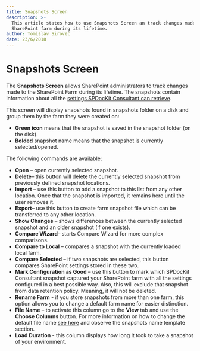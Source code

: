 ```yaml
---
title: Snapshots Screen
description: >-
  This article states how to use Snapshots Screen an track changes made to your
  SharePoint farm during its lifetime.
author: Tomislav Sirovec
date: 23/6/2018
---
```


# Snapshots Screen

The **Snapshots Screen** allows SharePoint administrators to track changes made to the SharePoint Farm during its lifetime. The snapshots contain information about all the [settings SPDocKit Consultant can retrieve](../how-to/create-snapshot.md).

This screen will display snapshots found in snapshots folder on a disk and group them by the farm they were created on:

* **Green icon** means that the snapshot is saved in the snapshot folder \(on the disk\).
* **Bolded** snapshot name means that the snapshot is currently selected/opened. 

The following commands are available:

* **Open** – open currently selected snapshot.
* **Delete**– this button will delete the currently selected snapshot from previously defined snapshot locations.
* **Import** – use this button to add a snapshot to this list from any other location. Once that the snapshot is imported, it remains here until the user removes it.
* **Export**– use this button to create farm snapshot file which can be transferred to any other location. 
* **Show Changes** – shows differences between the currently selected snapshot and an older snapshot \(if one exists\).
* **Compare Wizard**– starts Compare Wizard for more complex comparisons.
* **Compare to Local** – compares a snapshot with the currently loaded local farm.
* **Compare Selected**  – if two snapshots are selected, this button compares SharePoint settings stored in these two.
* **Mark Configuration as Good** – use this button to mark which SPDocKit Consultant snapshot captured your SharePoint farm with all the settings configured in a best possible way. Also, this will exclude that snapshot from data retention policy. Meaning, it will not be deleted.
* **Rename Farm** - if you store snapshots from more than one farm, this option allows you to change a default farm name for easier distinction. 
* **File Name** – to activate this column go to the **View** tab and use the **Choose Columns** button. For more information on how to change the default file name [see here](backstage-screen/options-wizard.md#snapshot-options) and observe the snapshots name template section.
* **Load Duration** - this column displays how long it took to take a snapshot of your environment.

